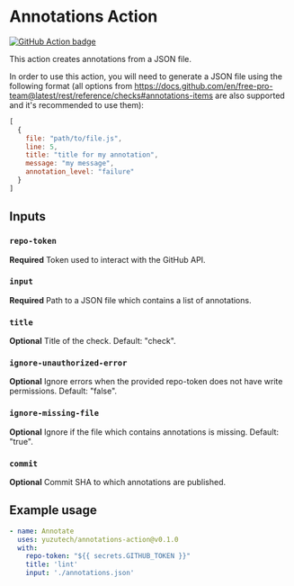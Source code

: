 # Annotations Action

[![GitHub Action badge](https://github.com/yuzutech/annotations-action/workflows/test-local/badge.svg)](https://github.com/yuzutech/annotations-action/actions?query=workflow%3Atest-local)

This action creates annotations from a JSON file.

In order to use this action, you will need to generate a JSON file using the following format (all options from https://docs.github.com/en/free-pro-team@latest/rest/reference/checks#annotations-items are also supported and it's recommended to use them):

```js
[
  {
    file: "path/to/file.js",
    line: 5,
    title: "title for my annotation",
    message: "my message",
    annotation_level: "failure"
  }
]
```

## Inputs

### `repo-token`

**Required** Token used to interact with the GitHub API.

### `input`

**Required** Path to a JSON file which contains a list of annotations.

### `title`

**Optional** Title of the check. Default: "check".

### `ignore-unauthorized-error`

**Optional** Ignore errors when the provided repo-token does not have write permissions. Default: "false".

### `ignore-missing-file`

**Optional** Ignore if the file which contains annotations is missing. Default: "true".

### `commit`

**Optional** Commit SHA to which annotations are published.

## Example usage

```yml
- name: Annotate
  uses: yuzutech/annotations-action@v0.1.0
  with:
    repo-token: "${{ secrets.GITHUB_TOKEN }}"
    title: 'lint'
    input: './annotations.json'
```


